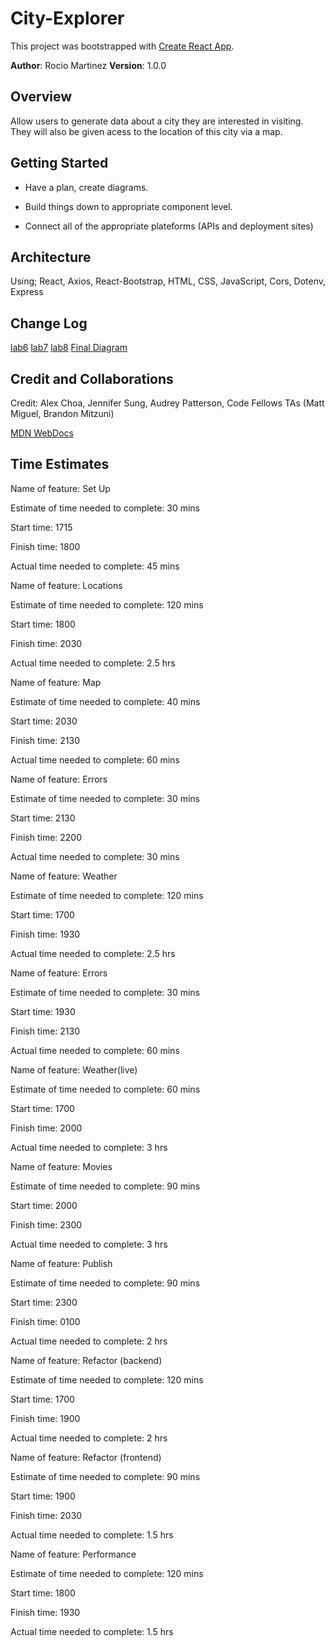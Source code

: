 # City-Explorer

This project was bootstrapped with [Create React App](https://github.com/facebook/create-react-app).

**Author**: Rocio Martinez
**Version**: 1.0.0

## Overview

Allow users to generate data about a city they are interested in visiting. They will also be given acess to the location of this city via a map.

## Getting Started

- Have a plan, create diagrams.

- Build things down to appropriate component level.

- Connect all of the appropriate plateforms (APIs and deployment sites)

## Architecture

Using; React, Axios, React-Bootstrap, HTML, CSS, JavaScript, Cors, Dotenv, Express

## Change Log

[lab6](images/301lab6diagram.png)
[lab7](images/301lab7diagram.png)
[lab8](images/301lab8diagram.png)
[Final Diagram](images/FinalDiagram.png)

## Credit and Collaborations

Credit: Alex Choa, Jennifer Sung, Audrey Patterson, Code Fellows TAs (Matt Miguel, Brandon Mitzuni)

[MDN WebDocs](https://developer.mozilla.org/en-US/)

## Time Estimates

Name of feature: Set Up

Estimate of time needed to complete: 30 mins

Start time: 1715

Finish time: 1800

Actual time needed to complete: 45 mins

Name of feature: Locations

Estimate of time needed to complete: 120 mins

Start time: 1800

Finish time: 2030

Actual time needed to complete: 2.5 hrs

Name of feature: Map

Estimate of time needed to complete: 40 mins

Start time: 2030

Finish time: 2130

Actual time needed to complete: 60 mins

Name of feature: Errors

Estimate of time needed to complete: 30 mins

Start time: 2130

Finish time: 2200

Actual time needed to complete: 30 mins

Name of feature: Weather

Estimate of time needed to complete: 120 mins

Start time: 1700

Finish time: 1930

Actual time needed to complete: 2.5 hrs

Name of feature: Errors

Estimate of time needed to complete: 30 mins

Start time: 1930

Finish time: 2130

Actual time needed to complete: 60 mins

Name of feature: Weather(live)

Estimate of time needed to complete: 60 mins

Start time: 1700

Finish time: 2000

Actual time needed to complete: 3 hrs

Name of feature: Movies

Estimate of time needed to complete: 90 mins

Start time: 2000

Finish time: 2300

Actual time needed to complete: 3 hrs

Name of feature: Publish

Estimate of time needed to complete: 90 mins

Start time: 2300

Finish time: 0100

Actual time needed to complete: 2 hrs

Name of feature: Refactor (backend)

Estimate of time needed to complete: 120 mins

Start time: 1700

Finish time: 1900

Actual time needed to complete: 2 hrs

Name of feature: Refactor (frontend)

Estimate of time needed to complete: 90 mins

Start time: 1900

Finish time: 2030

Actual time needed to complete: 1.5 hrs

Name of feature: Performance

Estimate of time needed to complete: 120 mins

Start time: 1800

Finish time: 1930

Actual time needed to complete: 1.5 hrs